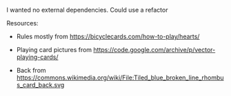 I wanted no external dependencies. Could use a refactor

Resources:

- Rules mostly from https://bicyclecards.com/how-to-play/hearts/

- Playing card pictures from https://code.google.com/archive/p/vector-playing-cards/

- Back from https://commons.wikimedia.org/wiki/File:Tiled_blue_broken_line_rhombus_card_back.svg
